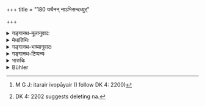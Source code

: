 +++
title = "180 यथैनन् नाऽभिसन्दध्युर्"

+++

<details><summary>गङ्गानथ-मूलानुवादः</summary>

He shall arrange everything in such a manner that his allies or neutrals or enemies may not get the better of him; this is the sum-total of state-policy.—(180)
</details>

<details><summary>मेधातिथिः</summary>

**यथा न** तैस् तैः प्रयोगैर् **अभिसंदध्युस् तथा** कुर्याद् अर्जितैर् इतरैर् वोपायैर्[^२३४] इत्य् **एष** संक्षेपिको न्याय इत्य् उपसंहारः षाड्गुण्यस्य । अतिसंधानविरोधश् चैवं न[^२३५] भवति । कृत्यानाम् उपजापरक्षणात्, व्यसनेषु प्रतिकारात्, स्वमण्डलसंग्रहात्, गुणोपायानां सम्यक्प्रयोगात्, कर्मस्व् अभ्युत्थानम् इत्य् एवं द्रष्टव्यम् ॥ ७.१८० ॥


[^२३५]:
     DK 4: 2202 suggests deleting na.


[^२३४]:
     M G J: itarair ivopāyair (I follow DK 4: 2200)

_इदानीम् अभियास्यतः कर्माह ।_
</details>

<details><summary>गङ्गानथ-भाष्यानुवादः</summary>

He should set in such a manner that others may not get the better of him by means of the several expedients. This is the sum-total of state-policy. This is a summing up.

In the manner shown above there is no inconsistency in the employment of the ‘Six Measures’. It has to be borne in mind that if a king succeeds (1) in keeping his plans secret, (2) in adopting remedial measures at the advent of troubles, (3) in keeping his own circle contented, and (4) in duly employing the measures and expedients,—then he attains success in his affairs.—(181)
</details>

<details><summary>गङ्गानथ-टिप्पन्यः</summary>

This verse is quoted in *Vīramitrodaya* (Rājanīti, p. 328).
</details>

<details><summary>भारुचिः</summary>

उपसंहारार्थः श्लोकः ॥ ७.१८० ॥
</details>

<details><summary>Bühler</summary>

180	Let him arrange everything in such a manner that no ally, no neutral or foe may injure him; that is the sum of political wisdom.
</details>
